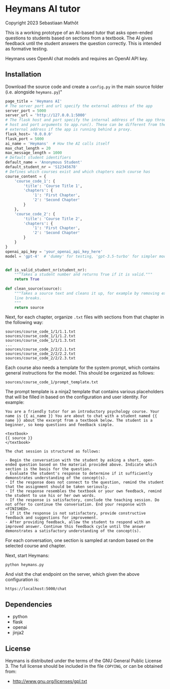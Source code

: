 # Heymans AI tutor

Copyright 2023 Sebastiaan Mathôt

This is a working prototype of an AI-based tutor that asks open-ended questions to students based on sections from a textbook. The AI gives feedback until the student answers the question correctly. This is intended as formative testing.

Heymans uses OpenAI chat models and requires an OpenAI API key.


## Installation

Download the source code and create a `config.py` in the main source folder (i.e. alongside `heymans.py`)"

```python
page_title = 'Heymans AI'
# The server port and url specify the external address of the app
server_port = 5000
server_url = 'http://127.0.0.1:5000'
# The flask host and port specify the internal address of the app through the
# host and port arguments to app.run(). These can be different from the 
# external address if the app is running behind a proxy.
flask_host= '0.0.0.0'
flask_port = 5000
ai_name = 'Heymans'  # How the AI calls itself
max_chat_length = 20
max_message_length = 1000
# Default student identifiers
default_name = 'Anonymous Student'
default_student_nr = 'S12345678'
# Defines which courses exist and which chapters each course has
course_content = {
    'course_code_1': {
        'title': 'Course Title 1',
        'chapters': {
            '1': 'First Chapter',
            '2': 'Second Chapter'
        }
    },
    'course_code_2': {
        'title': 'Course Title 2',
        'chapters': {
            '1': 'First Chapter',
            '2': 'Second Chapter'
        }
    }
}
openai_api_key = 'your_openai_api_key_here'
model = 'gpt-4'  # 'dummy' for testing, 'gpt-3.5-turbo' for simpler model


def is_valid_student_nr(student_nr):
    """Takes a student number and returns True if it is valid."""
    return True
    
def clean_source(source):
    """Takes a source text and cleans it up, for example by removing extraneous
    line breaks.
    """
    return source
```

Next, for each chapter, organize `.txt` files with sections from that chapter in the following way:

```
sources/course_code_1/1/1.1.txt
sources/course_code_1/1/1.2.txt
sources/course_code_1/1/1.3.txt
...
sources/course_code_2/2/2.1.txt
sources/course_code_2/2/2.2.txt
sources/course_code_2/2/2.3.txt
```

Each course also needs a template for the system prompt, which contains general instructions for the model. This should be organized as follows:

```
sources/course_code_1/prompt_template.txt
```

The prompt template is a ninja2 template that contains various placeholders that will be filled in based on the configuration and user identity. For example:

```
You are a friendly tutor for an introductory psychology course. Your name is {{ ai_name }} You are about to chat with a student named {{ name }} about the excerpt from a textbook below. The student is a beginner, so keep questions and feedback simple.

<textbook>
{{ source }}
</textbook>

The chat session is structured as follows:

- Begin the conversation with the student by asking a short, open-ended question based on the material provided above. Indicate which section is the basis for the question.
- Evaluate the student's response to determine if it sufficiently demonstrates understanding of the concept(s).
- If the response does not connect to the question, remind the student that the assignment should be taken seriously.
- If the response resembles the textbook or your own feedback, remind the student to use his or her own words.
- If the response is satisfactory, conclude the teaching session. Do not offer to continue the conversation. End your response with <FINISHED>.
- If it the response is not satisfactory, provide constructive feedback and suggestions for improvement.
- After providing feedback, allow the student to respond with an improved answer. Continue this feedback cycle until the answer demonstrates a satisfactory understanding of the concept(s).
```

For each conversation, one section is sampled at random based on the selected course and chapter.

Next, start Heymans:

```
python heymans.py
```

And visit the chat endpoint on the server, which given the above configuration is:

```
https://localhost:5000/chat
```


## Dependencies

- python
- flask
- openai
- jinja2


## License

Heymans is distributed under the terms of the GNU General Public License 3. The full license should be included in the file `COPYING`, or can be obtained from:

- <http://www.gnu.org/licenses/gpl.txt>
